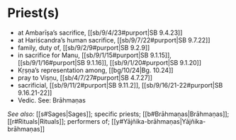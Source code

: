# Priest(s)

* at Ambarīṣa’s sacrifice, [[sb/9/4/23#purport|SB 9.4.23]]
* at Hariścandra’s human sacrifice, [[sb/9/7/22#purport|SB 9.7.22]]
* family, duty of, [[sb/9/2/9#purport|SB 9.2.9]]
* in sacrifice for Manu, [[sb/9/1/15#purport|SB 9.1.15]], [[sb/9/1/16#purport|SB 9.1.16]], [[sb/9/1/20#purport|SB 9.1.20]]
* Kṛṣṇa’s representation among, [[bg/10/24|Bg. 10.24]]
* pray to Viṣṇu, [[sb/4/7/27#purport|SB 4.7.27]]
* sacrificial, [[sb/9/11/2#purport|SB 9.11.2]], [[sb/9/16/21-22#purport|SB 9.16.21-22]]
* Vedic. See: Brāhmaṇas 

*See also:* [[s#Sages|Sages]]; specific priests; [[b#Brāhmaṇas|Brāhmaṇas]]; [[r#Rituals|Rituals]]; performers of; [[y#Yājñika-brāhmaṇas|Yājñika-brāhmaṇas]]
